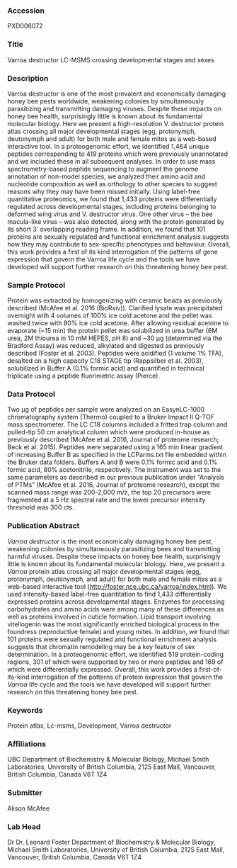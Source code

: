 ### Accession
PXD006072

### Title
Varroa destructor LC-MSMS crossing developmental stages and sexes

### Description
Varroa destructor is one of the most prevalent and economically damaging honey bee pests worldwide, weakening colonies by simultaneously parasitizing and transmitting damaging viruses. Despite these impacts on honey bee health, surprisingly little is known about its fundamental molecular biology. Here we present a high-resolution V. destructor protein atlas crossing all major developmental stages (egg, protonymph, deutonymph and adult) for both male and female mites as a web-based interactive tool. In a proteogenomic effort, we identified 1,464 unique peptides corresponding to 419 proteins which were previously unannotated and we included these in all subsequent analyses. In order to use mass spectrometry-based peptide sequencing to augment the genome annotation of non-model species, we analyzed their amino acid and nucleotide composition as well as orthology to other species to suggest reasons why they may have been missed initially. Using label-free quantitative proteomics, we found that 1,433 proteins were differentially regulated across developmental stages, including proteins belonging to deformed wing virus and V. destructor virus. One other virus – the bee macula-like virus – was also detected, along with the protein generated by its short 3’ overlapping reading frame. In addition, we found that 101 proteins are sexually regulated and functional enrichment analysis suggests how they may contribute to sex-specific phenotypes and behaviour. Overall, this work provides a first of its kind interrogation of the patterns of gene expression that govern the Varroa life cycle and the tools we have developed will support further research on this threatening honey bee pest.

### Sample Protocol
Protein was extracted by homogenizing with ceramic beads as previously described (McAfee et al. 2016 (BioRxiv)). Clarified lysate was precipitated overnight with 4 volumes of 100% ice cold acetone and the pellet was washed twice with 80% ice cold acetone. After allowing residual acetone to evaporate (~15 min) the protein pellet was solubilized in urea buffer (6M urea, 2M thiourea in 10 mM HEPES, pH 8) and ~30 µg (determined via the Bradford Assay) was reduced, alkylated and digested as previously described (Foster et al. 2003). Peptides were acidified (1 volume 1% TFA), desalted on a high capacity C18 STAGE tip (Rappsilber et al. 2003), solubilized in Buffer A (0.1% formic acid) and quantified in technical triplicate using a peptide fluorimetric assay (Pierce).

### Data Protocol
Two µg of peptides per sample were analyzed on an EasynLC-1000 chromatography system (Thermo) coupled to a Bruker Impact II Q-TOF mass spectrometer. The LC C18 columns included a fritted trap column and pulled-tip 50 cm analytical column which were produced in-house as previously described (McAfee et al. 2016, Journal of proteome research; Beck et al. 2015). Peptides were separated using a 165 min linear gradient of increasing Buffer B as specified in the LCParms.txt file embedded within the Bruker data folders. Buffers A and B were 0.1% formic acid and 0.1% formic acid, 80% acetonitrile, respectively. The instrument was set to the same parameters as described in our previous publication under “Analysis of PTMs” (McAfee et al. 2016, Journal of proteome research), except the scanned mass range was 200-2,000 m/z, the top 20 precursors were fragmented at a 5 Hz spectral rate and the lower precursor intensity threshold was 300 cts.

### Publication Abstract
<i>Varroa destructor</i> is the most economically damaging honey bee pest, weakening colonies by simultaneously parasitizing bees and transmitting harmful viruses. Despite these impacts on honey bee health, surprisingly little is known about its fundamental molecular biology. Here, we present a <i>Varroa</i> protein atlas crossing all major developmental stages (egg, protonymph, deutonymph, and adult) for both male and female mites as a web-based interactive tool (http://foster.nce.ubc.ca/varroa/index.html). We used intensity-based label-free quantitation to find 1,433 differentially expressed proteins across developmental stages. Enzymes for processing carbohydrates and amino acids were among many of these differences as well as proteins involved in cuticle formation. Lipid transport involving vitellogenin was the most significantly enriched biological process in the foundress (reproductive female) and young mites. In addition, we found that 101 proteins were sexually regulated and functional enrichment analysis suggests that chromatin remodeling may be a key feature of sex determination. In a proteogenomic effort, we identified 519 protein-coding regions, 301 of which were supported by two or more peptides and 169 of which were differentially expressed. Overall, this work provides a first-of-its-kind interrogation of the patterns of protein expression that govern the <i>Varroa</i> life cycle and the tools we have developed will support further research on this threatening honey bee pest.

### Keywords
Protein atlas, Lc-msms, Development, Varroa destructor

### Affiliations
UBC
Department of Biochemistry & Molecular Biology, Michael Smith Laboratories, University of British Columbia, 2125 East Mall, Vancouver, British Columbia, Canada V6T 1Z4

### Submitter
Alison McAfee

### Lab Head
Dr Dr. Leonard Foster
Department of Biochemistry & Molecular Biology, Michael Smith Laboratories, University of British Columbia, 2125 East Mall, Vancouver, British Columbia, Canada V6T 1Z4


